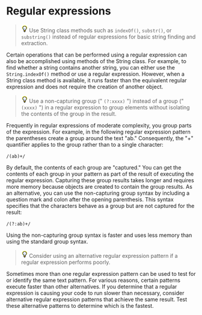 # Regular expressions

> ![](../img/tip_help.png) Use String class methods such as `indexOf()`,
> `substr()`, or `substring()` instead of regular expressions for basic string
> finding and extraction.

Certain operations that can be performed using a regular expression can also be
accomplished using methods of the String class. For example, to find whether a
string contains another string, you can either use the `String.indexOf()` method
or use a regular expression. However, when a String class method is available,
it runs faster than the equivalent regular expression and does not require the
creation of another object.

> ![](../img/tip_help.png) Use a non-capturing group (" `(?:xxxx)` ") instead of
> a group (" `(xxxx)` ") in a regular expression to group elements without
> isolating the contents of the group in the result.

Frequently in regular expressions of moderate complexity, you group parts of the
expression. For example, in the following regular expression pattern the
parentheses create a group around the text "ab." Consequently, the "+"
quantifier applies to the group rather than to a single character:

    /(ab)+/

By default, the contents of each group are "captured." You can get the contents
of each group in your pattern as part of the result of executing the regular
expression. Capturing these group results takes longer and requires more memory
because objects are created to contain the group results. As an alternative, you
can use the non-capturing group syntax by including a question mark and colon
after the opening parenthesis. This syntax specifies that the characters behave
as a group but are not captured for the result:

    /(?:ab)+/

Using the non-capturing group syntax is faster and uses less memory than using
the standard group syntax.

> ![](../img/tip_help.png) Consider using an alternative regular expression
> pattern if a regular expression performs poorly.

Sometimes more than one regular expression pattern can be used to test for or
identify the same text pattern. For various reasons, certain patterns execute
faster than other alternatives. If you determine that a regular expression is
causing your code to run slower than necessary, consider alternative regular
expression patterns that achieve the same result. Test these alternative
patterns to determine which is the fastest.
